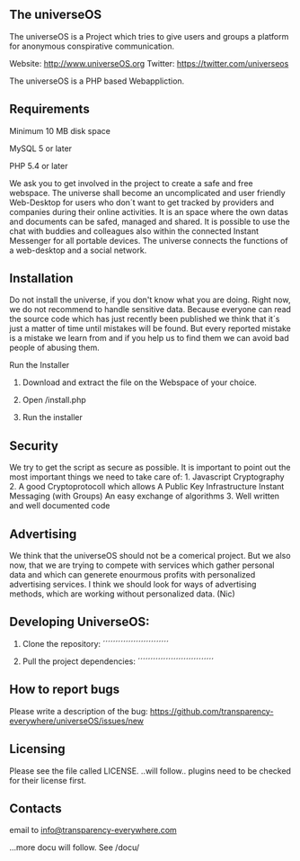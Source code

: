 The universeOS
-----------------
The universeOS is a Project which tries to give users and groups a platform for anonymous conspirative communication. 


Website: http://www.universeOS.org
Twitter: https://twitter.com/universeos

The universeOS is a PHP based Webappliction.

Requirements
--------------
Minimum 10 MB disk space

MySQL 5 or later

PHP 5.4 or later

We ask you to get involved in the project to create a safe and free webspace. The universe shall become an uncomplicated and user friendly Web-Desktop for users who don´t want to get tracked by providers and companies during their online activities.
It is an space where the own datas and documents can be safed, managed and shared. It is possible to use the chat with buddies and colleagues also within the connected Instant Messenger for all portable devices. The universe connects the functions of a web-desktop and a social network.



Installation
--------------
Do not install the universe, if you don't know what you are doing.
Right now, we do not recommend to handle sensitive data. Because everyone can read the source code which has just recently been published we think that it´s just a matter of time until mistakes will be found. But every reported mistake is a mistake we learn from and if you help us to find them we can avoid bad people of abusing them.

Run the Installer

1. Download and extract the file on the Webspace of your choice.

2. Open /install.php

3. Run the installer




Security
----------
We try to get the script as secure as possible. It is important to point out the most important things we need to take care of:
    1. Javascript Cryptography
    2. A good Cryptoprotocoll which allows
        A Public Key Infrastructure
        Instant Messaging (with Groups)
        An easy exchange of algorithms
    3. Well written and well documented code

Advertising
------------
We think that the universeOS should not be a comerical project. But we also now, that we are trying to compete with services which gather personal data and which can generete enourmous profits with personalized advertising services. I think we should look for ways of advertising methods, which are working without personalized data. (Nic)

Developing UniverseOS:
-----------------------

1. Clone the repository:
		´´´´´´´´´´´´´´´´´´´´´´´´´´

2. Pull the project dependencies:
	´´´´´´´´´´´´´´´´´´´´´´´´´´´´´´

How to report bugs
-------------------

Please write a description of the bug:
https://github.com/transparency-everywhere/universeOS/issues/new



Licensing
 ------------

Please see the file called LICENSE.
..will follow.. plugins need to be checked for their license first.

Contacts
----------
email to info@transparency-everywhere.com







...more docu will follow. See /docu/

